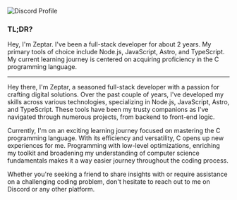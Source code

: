 ![Discord Profile](https://discord.c99.nl/widget/theme-3/1094120827601047653.png)

### TL;DR?

Hey, I'm Zeptar. I've been a full-stack developer for about 2 years. My primary tools of choice include Node.js, JavaScript, Astro, and TypeScript. My current learning journey is centered on acquiring proficiency in the C programming language.

---

Hey there, I'm Zeptar, a seasoned full-stack developer with a passion for crafting digital solutions. Over the past couple of years, I've developed my skills across various technologies, specializing in Node.js, JavaScript, Astro, and TypeScript. These tools have been my trusty companions as I've navigated through numerous projects, from backend to front-end logic.

Currently, I'm on an exciting learning journey focused on mastering the C programming language. With its efficiency and versatility, C opens up new experiences for me. Programming with low-level optimizations, enriching my toolkit and broadening my understanding of computer science fundamentals makes it a way easier journey throughout the coding process.

Whether you're seeking a friend to share insights with or require assistance on a challenging coding problem, don't hesitate to reach out to me on Discord or any other platform.
